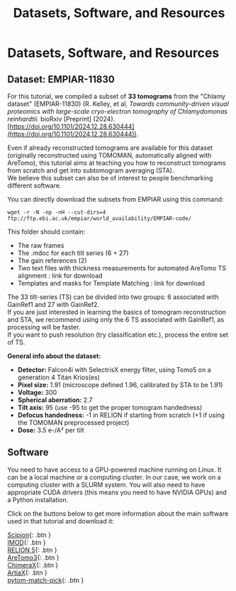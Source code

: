 ﻿---
layout: default
title: "Datasets, Software, and Resources"
nav_order: 8
---

# Datasets, Software, and Resources

## **Dataset: EMPIAR-11830**
For this tutorial, we compiled a subset of **33 tomograms** from the "Chlamy dataset" (EMPIAR-11830) (R. Kelley, et al, *Towards community-driven visual proteomics with large-scale cryo-electron tomography of Chlamydomonas reinhardtii.* bioRxiv [Preprint] (2024). [https://doi.org/10.1101/2024.12.28.630444](https://doi.org/10.1101/2024.12.28.630444)).

Even if already reconstructed tomograms are available for this dataset (originally reconstructed using TOMOMAN, automatically aligned with AreTomo), this tutorial aims at teaching you how to reconstruct tomograms from scratch and get into subtomogram averaging (STA).  
We believe this subset can also be of interest to people benchmarking different software.

You can directly download the subsets from EMPIAR using this command:

`wget -r -N -np -nH --cut-dirs=4 ftp://ftp.ebi.ac.uk/empiar/world_availability/EMPIAR-code/`

<!-- For Engel people it's here:  
`/scicore/home/engel0006/GROUP/pool-visprot/Florent/Folder_Newpipeline/Frames/Set_Cytoribo` -->

This folder should contain:
- The raw frames  
- The .mdoc for each tilt series (6 + 27)  
- The gain references (2)  
- Two text files with thickness measurements for automated AreTomo TS alignment : link for download 
- Templates and masks for Template Matching : link for download

The 33 tilt-series (TS) can be divided into two groups: 6 associated with GainRef1 and 27 with GainRef2.  
If you are just interested in learning the basics of tomogram reconstruction and STA, we recommend using only the 6 TS associated with GainRef1, as processing will be faster.  
If you want to push resolution (try classification etc.), process the entire set of TS.


**General info about the dataset:**

- **Detector:** Falcon4i with SelectrisX energy filter, using Tomo5 on a generation 4 Titan Krios(es)  
- **Pixel size:** 1.91 (microscope defined 1.96, calibrated by STA to be 1.91)  
- **Voltage:** 300  
- **Spherical aberration:** 2.7  
- **Tilt axis:** 95 (use -95 to get the proper tomogram handedness)  
- **Defocus handedness:** -1 in RELION if starting from scratch (+1 if using the TOMOMAN preprocessed project)  
- **Dose:** 3.5 e-/A² per tilt


## **Software**

You need to have access to a GPU-powered machine running on Linux. It can be a local machine or a computing cluster. In our case, we work on a computing cluster with a SLURM system.
You will also need to have appropriate CUDA drivers (this means you need to have NVIDIA GPUs) and a Python installation.

Click on the buttons below to get more information about the main software used in that tutorial and download it:

[Scipion](https://scipion.i2pc.es/){: .btn } <br>
[IMOD](https://bio3d.colorado.edu/imod/){: .btn } <br>
[RELION 5](https://relion.readthedocs.io/en/release-5.0/){: .btn } <br>
[AreTomo3](https://github.com/czimaginginstitute/AreTomo3){: .btn } <br>
[ChimeraX](https://www.cgl.ucsf.edu/chimerax/){: .btn } <br>
[ArtiaX](https://github.com/FrangakisLab/ArtiaX){: .btn } <br>
[pytom-match-pick](https://github.com/SBC-Utrecht/pytom-match-pick){: .btn } <br>
